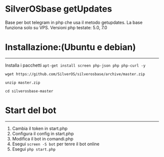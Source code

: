 # SilverOSbase getUpdates
Base per bot telegram in php che usa il metodo getupdates.
La base funziona solo su VPS.
Versioni php testate: 5.0, 7.0

# Installazione:(Ubuntu e debian)
- - -
Installa i pacchetti `apt-get install screen php-json php php-curl -y`

 `wget https://github.com/SilverOS/silverosbase/archive/master.zip`

 `unzip master.zip`
 
 `cd silverosbase-master`
 
# Start del bot
 - - -
1) Cambia il token in start.php
2) Configura il config in start.php
3) Modifica il bot in comandi.php
4) Esegui `screen -S bot` per tenre il bot online
5) Esegui `php start.php`
	


